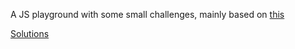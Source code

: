 A JS playground with some small challenges, mainly based on [this](https://performancejs.com/post/hde6d32/The-Best-Frontend-JavaScript-Interview-Questions-written-by-a-Frontend-Engineer)


[Solutions](https://github.com/bcherny/frontend-interview-questions)